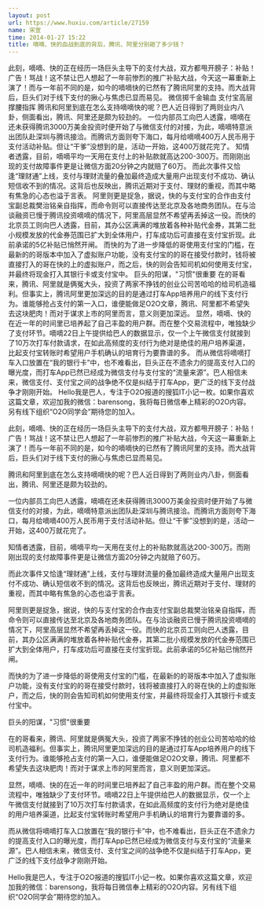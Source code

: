 ```yaml
---
layout: post
url: https://www.huxiu.com/article/27159
name: 宋宣
time: 2014-01-27 15:22
title: 嘀嘀、快的血战到底的背后，腾讯、阿里分别砸了多少钱？
---
```

此刻，嘀嘀、快的正在经历一场巨头主导下的支付大战，双方都甩开膀子：补贴！广告！骂战！这不禁让巴人想起了一年前惨烈的推广补贴大战，今天这一幕重新上演了！而与一年前不同的是，如今的嘀嘀快的已然有了腾讯阿里的支持。而大战背后，巨头们对于线下支付的揪心与焦虑已显而易见。 微信掷千金输血 支付宝高层撑腰指挥 腾讯和阿里到底在怎么支持嘀嘀快的呢？巴人近日得到了两则业内八卦，侧面看出，腾讯、阿里还是颇为较劲的。 一位内部员工向巴人透露，嘀嘀在还未获得腾讯3000万美金投资时便开始了与微信支付的对接，为此，嘀嘀特意派出团队赴深圳与腾讯接洽。而腾讯方面则夸下海口，每月给嘀嘀400万人民币用于支付活动补贴。但让“干爹”没想到的是，活动一开始，这400万就花完了。 知情者透露，目前，嘀嘀平均一天用在支付上的补贴款就高达200-300万。而刚刚出现的支付故障事件更是让微信方面20分钟之内就赔了60万。 而此次事件又恰逢“理财通”上线，支付与理财流量的叠加最终造成大量用户出现支付不成功、确认短信收不到的情况。这背后也反映出，腾讯近期对于支付、理财的重视，而其中略有焦急的心态也溢于言表。 阿里则更是捉急，据说，快的与支付宝的合作由支付宝副总裁樊治铭亲自指挥，而命令则可以直接传达至北京及各地商务团队。在与洽谈融资已慢于腾讯投资嘀嘀的情况下，阿里高层显然不希望再丢掉这一役。而快的北京员工则向巴人透露，目前，其办公区满满的堆放着各种补贴代金券，其第二批小规模发放的代金券范围已扩大到全体用户，打车成功后可直接在支付宝折现。此前承诺的5亿补贴已悄然开闸。 而快的为了进一步降低的哥使用支付宝的门槛，在最新的的哥版本中加入了虚拟账户功能，没有支付宝的的哥在接受付款时，钱将被直接打入的哥在快的上的虚拟账户，而之后，快的则会告知司机如何使用支付宝，并最终将现金打入其银行卡或支付宝中。 巨头的阳谋，"习惯"很重要 在的哥看来，腾讯、阿里就是俩冤大头，投资了两家不挣钱的创业公司苦哈哈的给司机造福利。但事实上，腾讯阿里更加深远的目的是通过打车App培养用户的线下支付行为。谁能够抢占支付的第一入口，谁便能做足O2O文章，腾讯、阿里都不希望失去这块肥肉！而对于谋求上市的阿里而言，意义则更加深远。 显然，嘀嘀、快的在近一年的时间里已培养起了自己丰盈的用户群。而在整个交易流程中，唯独缺少了支付环节。嘀嘀22日上午提供给巴人的数据显示，仅一个上午微信支付就接到了10万次打车付款请求，在如此高频度的支付行为绝对是绝佳的用户培养渠道，比起支付宝转账时希望用户手机确认的培育行为要靠谱的多。 而从微信将嘀嘀打车入口放置在“我的银行卡”中，也不难看出，巨头正在不遗余力的提高支付入口的曝光度，而打车App已然已经成为微信支付与支付宝的“流量来源”。巴人相信未来，微信支付、支付宝之间的战争绝不仅是纠结于打车App，更广泛的线下支付战争才刚刚开始。 Hello我是巴人，专注于O2O报道的搜狐IT小记一枚。如果你喜欢这篇文章，欢迎加我的微信：barensong，我将每日微信奉上精彩的O2O内容。另有线下组织“O2O同学会”期待您的加入。

此刻，嘀嘀、快的正在经历一场巨头主导下的支付大战，双方都甩开膀子：补贴！广告！骂战！这不禁让巴人想起了一年前惨烈的推广补贴大战，今天这一幕重新上演了！而与一年前不同的是，如今的嘀嘀快的已然有了腾讯阿里的支持。而大战背后，巨头们对于线下支付的揪心与焦虑已显而易见。

腾讯和阿里到底在怎么支持嘀嘀快的呢？巴人近日得到了两则业内八卦，侧面看出，腾讯、阿里还是颇为较劲的。

一位内部员工向巴人透露，嘀嘀在还未获得腾讯3000万美金投资时便开始了与微信支付的对接，为此，嘀嘀特意派出团队赴深圳与腾讯接洽。而腾讯方面则夸下海口，每月给嘀嘀400万人民币用于支付活动补贴。但让“干爹”没想到的是，活动一开始，这400万就花完了。

知情者透露，目前，嘀嘀平均一天用在支付上的补贴款就高达200-300万。而刚刚出现的支付故障事件更是让微信方面20分钟之内就赔了60万。

而此次事件又恰逢“理财通”上线，支付与理财流量的叠加最终造成大量用户出现支付不成功、确认短信收不到的情况。这背后也反映出，腾讯近期对于支付、理财的重视，而其中略有焦急的心态也溢于言表。

阿里则更是捉急，据说，快的与支付宝的合作由支付宝副总裁樊治铭亲自指挥，而命令则可以直接传达至北京及各地商务团队。在与洽谈融资已慢于腾讯投资嘀嘀的情况下，阿里高层显然不希望再丢掉这一役。而快的北京员工则向巴人透露，目前，其办公区满满的堆放着各种补贴代金券，其第二批小规模发放的代金券范围已扩大到全体用户，打车成功后可直接在支付宝折现。此前承诺的5亿补贴已悄然开闸。

而快的为了进一步降低的哥使用支付宝的门槛，在最新的的哥版本中加入了虚拟账户功能，没有支付宝的的哥在接受付款时，钱将被直接打入的哥在快的上的虚拟账户，而之后，快的则会告知司机如何使用支付宝，并最终将现金打入其银行卡或支付宝中。

巨头的阳谋，"习惯"很重要

在的哥看来，腾讯、阿里就是俩冤大头，投资了两家不挣钱的创业公司苦哈哈的给司机造福利。但事实上，腾讯阿里更加深远的目的是通过打车App培养用户的线下支付行为。谁能够抢占支付的第一入口，谁便能做足O2O文章，腾讯、阿里都不希望失去这块肥肉！而对于谋求上市的阿里而言，意义则更加深远。

显然，嘀嘀、快的在近一年的时间里已培养起了自己丰盈的用户群。而在整个交易流程中，唯独缺少了支付环节。嘀嘀22日上午提供给巴人的数据显示，仅一个上午微信支付就接到了10万次打车付款请求，在如此高频度的支付行为绝对是绝佳的用户培养渠道，比起支付宝转账时希望用户手机确认的培育行为要靠谱的多。

而从微信将嘀嘀打车入口放置在“我的银行卡”中，也不难看出，巨头正在不遗余力的提高支付入口的曝光度，而打车App已然已经成为微信支付与支付宝的“流量来源”。巴人相信未来，微信支付、支付宝之间的战争绝不仅是纠结于打车App，更广泛的线下支付战争才刚刚开始。

Hello我是巴人，专注于O2O报道的搜狐IT小记一枚。如果你喜欢这篇文章，欢迎加我的微信：barensong，我将每日微信奉上精彩的O2O内容。另有线下组织“O2O同学会”期待您的加入。

